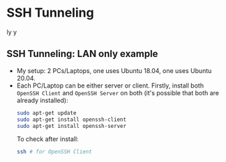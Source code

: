 # SSH Tunneling
ly y
## SSH Tunneling: LAN only example

* My setup: 2 PCs/Laptops, one uses Ubuntu 18.04, one uses Ubuntu 20.04.
* Each PC/Laptop can be either server or client. Firstly, install both `OpenSSH Client` and `OpenSSH Server` on both (it's possible that both are already installed):
  ```sh
  sudo apt-get update
  sudo apt-get install openssh-client
  sudo apt-get install openssh-server
  ```
  To check after install:
  ```sh
  ssh # for OpenSSH Client
  
  
  ```
